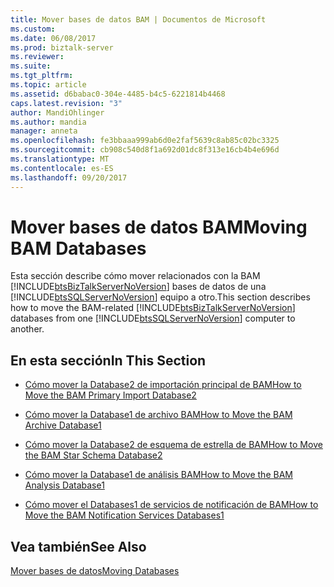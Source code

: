 ```yaml
---
title: Mover bases de datos BAM | Documentos de Microsoft
ms.custom: 
ms.date: 06/08/2017
ms.prod: biztalk-server
ms.reviewer: 
ms.suite: 
ms.tgt_pltfrm: 
ms.topic: article
ms.assetid: d6babac0-304e-4485-b4c5-6221814b4468
caps.latest.revision: "3"
author: MandiOhlinger
ms.author: mandia
manager: anneta
ms.openlocfilehash: fe3bbaaa999ab6d0e2faf5639c8ab85c02bc3325
ms.sourcegitcommit: cb908c540d8f1a692d01dc8f313e16cb4b4e696d
ms.translationtype: MT
ms.contentlocale: es-ES
ms.lasthandoff: 09/20/2017
---
```

# <a name="moving-bam-databases"></a><span data-ttu-id="0ff6f-102">Mover bases de datos BAM</span><span class="sxs-lookup"><span data-stu-id="0ff6f-102">Moving BAM Databases</span></span>
<span data-ttu-id="0ff6f-103">Esta sección describe cómo mover relacionados con la BAM [!INCLUDE[btsBizTalkServerNoVersion](../includes/btsbiztalkservernoversion-md.md)] bases de datos de una [!INCLUDE[btsSQLServerNoVersion](../includes/btssqlservernoversion-md.md)] equipo a otro.</span><span class="sxs-lookup"><span data-stu-id="0ff6f-103">This section describes how to move the BAM-related [!INCLUDE[btsBizTalkServerNoVersion](../includes/btsbiztalkservernoversion-md.md)] databases from one [!INCLUDE[btsSQLServerNoVersion](../includes/btssqlservernoversion-md.md)] computer to another.</span></span>  
  
## <a name="in-this-section"></a><span data-ttu-id="0ff6f-104">En esta sección</span><span class="sxs-lookup"><span data-stu-id="0ff6f-104">In This Section</span></span>  
  
-   [<span data-ttu-id="0ff6f-105">Cómo mover la Database2 de importación principal de BAM</span><span class="sxs-lookup"><span data-stu-id="0ff6f-105">How to Move the BAM Primary Import Database2</span></span>](../technical-guides/how-to-move-the-bam-primary-import-database2.md)  
  
-   [<span data-ttu-id="0ff6f-106">Cómo mover la Database1 de archivo BAM</span><span class="sxs-lookup"><span data-stu-id="0ff6f-106">How to Move the BAM Archive Database1</span></span>](../technical-guides/how-to-move-the-bam-archive-database1.md)  
  
-   [<span data-ttu-id="0ff6f-107">Cómo mover la Database2 de esquema de estrella de BAM</span><span class="sxs-lookup"><span data-stu-id="0ff6f-107">How to Move the BAM Star Schema Database2</span></span>](../technical-guides/how-to-move-the-bam-star-schema-database2.md)  
  
-   [<span data-ttu-id="0ff6f-108">Cómo mover la Database1 de análisis BAM</span><span class="sxs-lookup"><span data-stu-id="0ff6f-108">How to Move the BAM Analysis Database1</span></span>](../technical-guides/how-to-move-the-bam-analysis-database1.md)  
  
-   [<span data-ttu-id="0ff6f-109">Cómo mover el Databases1 de servicios de notificación de BAM</span><span class="sxs-lookup"><span data-stu-id="0ff6f-109">How to Move the BAM Notification Services Databases1</span></span>](../technical-guides/how-to-move-the-bam-notification-services-databases1.md)  
  
## <a name="see-also"></a><span data-ttu-id="0ff6f-110">Vea también</span><span class="sxs-lookup"><span data-stu-id="0ff6f-110">See Also</span></span>  
 [<span data-ttu-id="0ff6f-111">Mover bases de datos</span><span class="sxs-lookup"><span data-stu-id="0ff6f-111">Moving Databases</span></span>](../technical-guides/moving-databases.md)